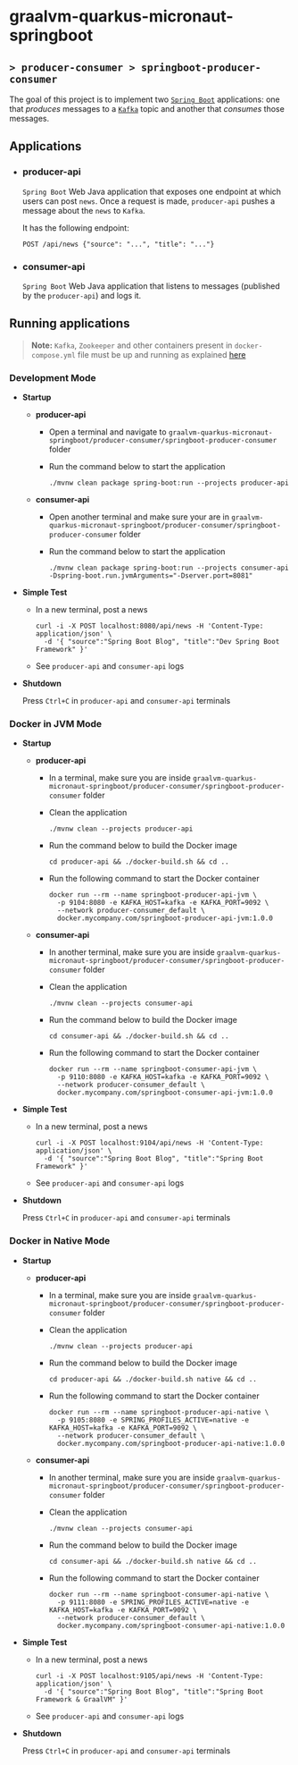 # graalvm-quarkus-micronaut-springboot
## `> producer-consumer > springboot-producer-consumer`

The goal of this project is to implement two [`Spring Boot`](https://docs.spring.io/spring-boot/docs/current/reference/htmlsingle/) applications: one that _produces_ messages to a [`Kafka`](https://kafka.apache.org/) topic and another that _consumes_ those messages.

## Applications

- ### producer-api

  `Spring Boot` Web Java application that exposes one endpoint at which users can post `news`. Once a request is made, `producer-api` pushes a message about the `news` to `Kafka`.

  It has the following endpoint:
  ```
  POST /api/news {"source": "...", "title": "..."}
  ```

- ### consumer-api

  `Spring Boot` Web Java application that listens to messages (published by the `producer-api`) and logs it.

## Running applications

> **Note:** `Kafka`, `Zookeeper` and other containers present in `docker-compose.yml` file must be up and running as explained [here](https://github.com/ivangfr/graalvm-quarkus-micronaut-springboot/tree/master/producer-consumer#start-environment)

### Development Mode

- **Startup**

  - **producer-api**

    - Open a terminal and navigate to `graalvm-quarkus-micronaut-springboot/producer-consumer/springboot-producer-consumer` folder

    - Run the command below to start the application
      ```
      ./mvnw clean package spring-boot:run --projects producer-api
      ```

  - **consumer-api**

    - Open another terminal and make sure your are in `graalvm-quarkus-micronaut-springboot/producer-consumer/springboot-producer-consumer` folder

    - Run the command below to start the application
      ```
      ./mvnw clean package spring-boot:run --projects consumer-api -Dspring-boot.run.jvmArguments="-Dserver.port=8081"
      ```

- **Simple Test**

  - In a new terminal, post a news
    ```
    curl -i -X POST localhost:8080/api/news -H 'Content-Type: application/json' \
      -d '{ "source":"Spring Boot Blog", "title":"Dev Spring Boot Framework" }'
    ```

  - See `producer-api` and `consumer-api` logs

- **Shutdown**

  Press `Ctrl+C` in `producer-api` and `consumer-api` terminals

### Docker in JVM Mode

- **Startup**

  - **producer-api**

    - In a terminal, make sure you are inside `graalvm-quarkus-micronaut-springboot/producer-consumer/springboot-producer-consumer` folder

    - Clean the application
      ```
      ./mvnw clean --projects producer-api
      ```

    - Run the command below to build the Docker image
      ```
      cd producer-api && ./docker-build.sh && cd ..
      ```

    - Run the following command to start the Docker container
      ```
      docker run --rm --name springboot-producer-api-jvm \
        -p 9104:8080 -e KAFKA_HOST=kafka -e KAFKA_PORT=9092 \
        --network producer-consumer_default \
        docker.mycompany.com/springboot-producer-api-jvm:1.0.0
      ```

  - **consumer-api**

    - In another terminal, make sure you are inside `graalvm-quarkus-micronaut-springboot/producer-consumer/springboot-producer-consumer` folder

    - Clean the application
      ```
      ./mvnw clean --projects consumer-api
      ```

    - Run the command below to build the Docker image
      ```
      cd consumer-api && ./docker-build.sh && cd ..
      ```

    - Run the following command to start the Docker container
      ```
      docker run --rm --name springboot-consumer-api-jvm \
        -p 9110:8080 -e KAFKA_HOST=kafka -e KAFKA_PORT=9092 \
        --network producer-consumer_default \
        docker.mycompany.com/springboot-consumer-api-jvm:1.0.0
      ```

- **Simple Test**

  - In a new terminal, post a news
    ```
    curl -i -X POST localhost:9104/api/news -H 'Content-Type: application/json' \
      -d '{ "source":"Spring Boot Blog", "title":"Spring Boot Framework" }'
    ```

  - See `producer-api` and `consumer-api` logs

- **Shutdown**

  Press `Ctrl+C` in `producer-api` and `consumer-api` terminals

### Docker in Native Mode

- **Startup**

  - **producer-api**

    - In a terminal, make sure you are inside `graalvm-quarkus-micronaut-springboot/producer-consumer/springboot-producer-consumer` folder

    - Clean the application
      ```
      ./mvnw clean --projects producer-api
      ```

    - Run the command below to build the Docker image
      ```
      cd producer-api && ./docker-build.sh native && cd ..
      ```

    - Run the following command to start the Docker container
      ```
      docker run --rm --name springboot-producer-api-native \
        -p 9105:8080 -e SPRING_PROFILES_ACTIVE=native -e KAFKA_HOST=kafka -e KAFKA_PORT=9092 \
        --network producer-consumer_default \
        docker.mycompany.com/springboot-producer-api-native:1.0.0
      ```

  - **consumer-api**

    - In another terminal, make sure you are inside `graalvm-quarkus-micronaut-springboot/producer-consumer/springboot-producer-consumer` folder

    - Clean the application
      ```
      ./mvnw clean --projects consumer-api
      ```

    - Run the command below to build the Docker image
      ```
      cd consumer-api && ./docker-build.sh native && cd ..
      ```

    - Run the following command to start the Docker container
      ```
      docker run --rm --name springboot-consumer-api-native \
        -p 9111:8080 -e SPRING_PROFILES_ACTIVE=native -e KAFKA_HOST=kafka -e KAFKA_PORT=9092 \
        --network producer-consumer_default \
        docker.mycompany.com/springboot-consumer-api-native:1.0.0
      ```

- **Simple Test**

  - In a new terminal, post a news
    ```
    curl -i -X POST localhost:9105/api/news -H 'Content-Type: application/json' \
      -d '{ "source":"Spring Boot Blog", "title":"Spring Boot Framework & GraalVM" }'
    ```

  - See `producer-api` and `consumer-api` logs

- **Shutdown**

  Press `Ctrl+C` in `producer-api` and `consumer-api` terminals
